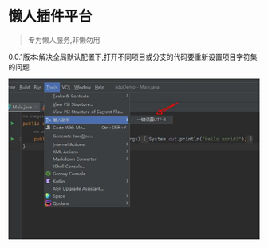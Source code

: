 <!-- Plugin description -->
# 懒人插件平台

> 专为懒人服务,非懒勿用

0.0.1版本:解决全局默认配置下,打开不同项目或分支的代码要重新设置项目字符集的问题.

![UTF8.jpg](https://github.com/CuiGeekYoung/lazy-plugin/blob/master/src/main/resources/image/UTF8.jpg)
<!-- Plugin description end -->
